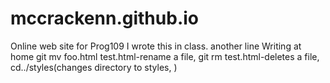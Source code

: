 # mccrackenn.github.io
Online web site for Prog109
I wrote this in class.
another line
Writing at home
git mv foo.html test.html-rename a file,
git rm test.html-deletes a file, cd../styles(changes directory to styles, )